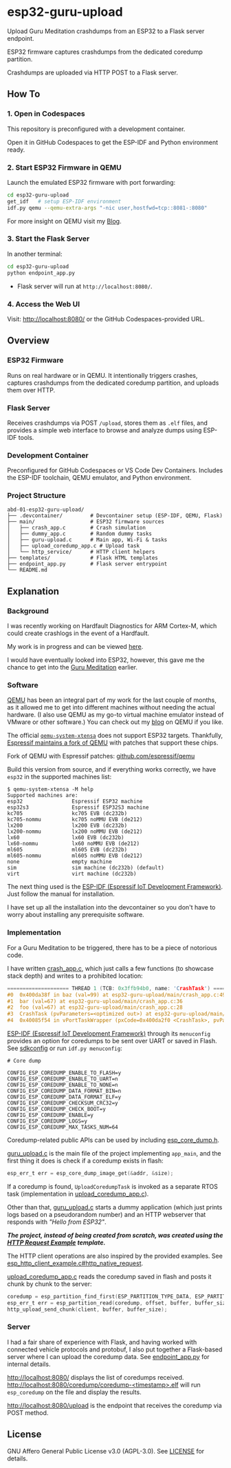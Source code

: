 # esp32-guru-upload

Upload Guru Meditation crashdumps from an ESP32 to a Flask server endpoint.

ESP32 firmware captures crashdumps from the dedicated coredump partition.

Crashdumps are uploaded via HTTP POST to a Flask server.

## How To

### 1. Open in Codespaces

This repository is preconfigured with a development container.

Open it in GitHub Codespaces to get the ESP-IDF and Python environment ready.

### 2. Start ESP32 Firmware in QEMU

Launch the emulated ESP32 firmware with port forwarding:

```bash
cd esp32-guru-upload
get_idf   # setup ESP-IDF environment
idf.py qemu --qemu-extra-args "-nic user,hostfwd=tcp::8081-:8080"
```

For more insight on QEMU visit my [Blog](https://abd-01.github.io/posts/2025-07-15-QEMU/).

### 3. Start the Flask Server

In another terminal:

```bash
cd esp32-guru-upload
python endpoint_app.py
```

* Flask server will run at `http://localhost:8080/`.

### 4. Access the Web UI

Visit:
[http://localhost:8080/](http://localhost:8080/) or the GitHub Codespaces-provided URL.

## Overview

### ESP32 Firmware

Runs on real hardware or in QEMU. It intentionally triggers crashes, captures crashdumps from the dedicated coredump partition, and uploads them over HTTP.

### Flask Server

Receives crashdumps via POST `/upload`, stores them as `.elf` files, and provides a simple web interface to browse and analyze dumps using ESP-IDF tools.

### Development Container

Preconfigured for GitHub Codespaces or VS Code Dev Containers. Includes the ESP-IDF toolchain, QEMU emulator, and Python environment.

### Project Structure

```
abd-01-esp32-guru-upload/
├── .devcontainer/         # Devcontainer setup (ESP-IDF, QEMU, Flask)
├── main/                  # ESP32 firmware sources
│   ├── crash_app.c        # Crash simulation
│   ├── dummy_app.c        # Random dummy tasks
│   ├── guru-upload.c      # Main app, Wi-Fi & tasks
│   ├── upload_coredump_app.c # Upload task
│   └── http_service/      # HTTP client helpers
├── templates/             # Flask HTML templates
├── endpoint_app.py        # Flask server entrypoint
└── README.md
```

## Explanation

### Background

I was recently working on Hardfault Diagnostics for ARM Cortex-M, which could create crashlogs in the event of a Hardfault.

My work is in progress and can be viewed [here](https://github.com/ABD-01/symmetric-pancake).

I would have eventually looked into ESP32, however, this gave me the chance to get into the [Guru Meditation](https://docs.espressif.com/projects/esp-idf/en/stable/esp32/api-guides/fatal-errors.html) earlier.

### Software

[QEMU](https://www.qemu.org/docs/master/) has been an integral part of my work for the last couple of months, as it allowed me to get into different machines without needing the actual hardware. (I also use QEMU as my go-to virtual machine emulator instead of VMware or other software.) You can check out my [blog](https://abd-01.github.io/posts/2025-07-15-QEMU/) on QEMU if you like.

The official [`qemu-system-xtensa`](https://www.qemu.org/docs/master/system/target-xtensa.html) does not support ESP32 targets. Thankfully, [Espressif maintains a fork of QEMU](https://github.com/espressif/esp-toolchain-docs/blob/main/qemu/README.md) with patches that support these chips.

Fork of QEMU with Espressif patches: [github.com/espressif/qemu](https://github.com/espressif/qemu)

Build this version from source, and if everything works correctly, we have `esp32` in the supported machines list:

```
$ qemu-system-xtensa -M help
Supported machines are:
esp32                Espressif ESP32 machine
esp32s3              Espressif ESP32S3 machine
kc705                kc705 EVB (dc232b)
kc705-nommu          kc705 noMMU EVB (de212)
lx200                lx200 EVB (dc232b)
lx200-nommu          lx200 noMMU EVB (de212)
lx60                 lx60 EVB (dc232b)
lx60-nommu           lx60 noMMU EVB (de212)
ml605                ml605 EVB (dc232b)
ml605-nommu          ml605 noMMU EVB (de212)
none                 empty machine
sim                  sim machine (dc232b) (default)
virt                 virt machine (dc232b)
```

The next thing used is the [ESP-IDF (Espressif IoT Development Framework)](https://github.com/espressif/esp-idf). Just follow the manual for installation.

I have set up all the installation into the devcontainer so you don't have to worry about installing any prerequisite software.

### Implementation

For a Guru Meditation to be triggered, there has to be a piece of notorious code.

I have written [crash\_app.c](main/crash_app.c), which just calls a few functions (to showcase stack depth) and writes to a prohibited location:

```c
==================== THREAD 1 (TCB: 0x3ffb94b0, name: 'CrashTask') =====================
#0  0x400da38f in baz (val=99) at esp32-guru-upload/main/crash_app.c:49
#1  bar (val=67) at esp32-guru-upload/main/crash_app.c:36
#2  foo (val=67) at esp32-guru-upload/main/crash_app.c:28
#3  CrashTask (pvParameters=<optimized out>) at esp32-guru-upload/main/crash_app.c:20
#4  0x40085f54 in vPortTaskWrapper (pxCode=0x400da2f0 <CrashTask>, pvParameters=0x0) at esp-idf/components/freertos/FreeRTOS-Kernel/portable/xtensa/port.c:139
```

[ESP-IDF (Espressif IoT Development Framework)](https://github.com/espressif/esp-idf) through its `menuconfig` provides an option for coredumps to be sent over UART or saved in Flash. See [sdkconfig](./sdkconfig) or run `idf.py menuconfig`:

```
# Core dump

CONFIG_ESP_COREDUMP_ENABLE_TO_FLASH=y
CONFIG_ESP_COREDUMP_ENABLE_TO_UART=n
CONFIG_ESP_COREDUMP_ENABLE_TO_NONE=n
CONFIG_ESP_COREDUMP_DATA_FORMAT_BIN=n
CONFIG_ESP_COREDUMP_DATA_FORMAT_ELF=y
CONFIG_ESP_COREDUMP_CHECKSUM_CRC32=y
CONFIG_ESP_COREDUMP_CHECK_BOOT=y
CONFIG_ESP_COREDUMP_ENABLE=y
CONFIG_ESP_COREDUMP_LOGS=y
CONFIG_ESP_COREDUMP_MAX_TASKS_NUM=64
```

Coredump-related public APIs can be used by including [esp\_core\_dump.h](https://github.com/espressif/esp-idf/blob/master/components/espcoredump/include/esp_core_dump.h).

[guru\_upload.c](main/guru-upload.c) is the main file of the project implementing `app_main`, and the first thing it does is check if a coredump exists in flash:

```c
esp_err_t err = esp_core_dump_image_get(&addr, &size);
```

If a coredump is found, `UploadCoredumpTask` is invoked as a separate RTOS task (implementation in [upload\_coredump\_app.c](main/upload_coredump_app.c)).

Other than that, [guru\_upload.c](main/guru-upload.c) starts a dummy application (which just prints logs based on a pseudorandom number) and an HTTP webserver that responds with *"Hello from ESP32"*.

***The project, instead of being created from scratch, was created using the [HTTP Request Example](https://github.com/espressif/esp-idf/tree/master/examples/protocols/http_request) template.***

The HTTP client operations are also inspired by the provided examples.
See [esp\_http\_client\_example.c#http\_native\_request](https://github.com/espressif/esp-idf/blob/f38b8fec92a0e389b733cb4fbf49be86e5144333/examples/protocols/esp_http_client/main/esp_http_client_example.c#L763-L792).

[upload\_coredump\_app.c](main/upload_coredump_app.c) reads the coredump saved in flash and posts it chunk by chunk to the server:

```c
coredump = esp_partition_find_first(ESP_PARTITION_TYPE_DATA, ESP_PARTITION_SUBTYPE_DATA_COREDUMP, NULL);
esp_err_t err = esp_partition_read(coredump, offset, buffer, buffer_size);
http_upload_send_chunk(client, buffer, buffer_size);
```

### Server

I had a fair share of experience with Flask, and having worked with connected vehicle protocols and protobuf, I also put together a Flask-based server where I can upload the coredump data. See [endpoint\_app.py](./endpoint_app.py) for internal details.

[http://localhost:8080/](http://localhost:8080/) displays the list of coredumps received.
[http://localhost:8080/coredump/coredump-\<timestamp>.elf](http://localhost:8080/) will run `esp_coredump` on the file and display the results.

[http://localhost:8080/upload](http://localhost:8080/) is the endpoint that receives the coredump via POST method.

## License

GNU Affero General Public License v3.0 (AGPL-3.0). See [LICENSE](LICENSE) for details.